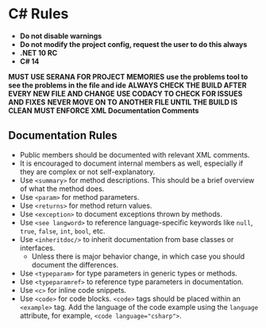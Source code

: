 # C# Rules

- **Do not disable warnings**
- **Do not modify the project config, request the user to do this always**
- **.NET 10 RC**
- **C# 14**

**MUST USE SERANA FOR PROJECT MEMORIES**
**use the problems tool to see the problems in the file and ide**
**ALWAYS CHECK THE BUILD AFTER EVERY NEW FILE AND CHANGE**
**USE CODACY TO CHECK FOR ISSUES AND FIXES**
**NEVER MOVE ON TO ANOTHER FILE UNTIL THE BUILD IS CLEAN**
**MUST ENFORCE XML Documentation Comments**



## Documentation Rules

- Public members should be documented with relevant XML comments.
- It is encouraged to document internal members as well, especially if they are complex or not self-explanatory.
- Use `<summary>` for method descriptions. This should be a brief overview of what the method does.
- Use `<param>` for method parameters.
- Use `<returns>` for method return values.
- Use `<exception>` to document exceptions thrown by methods.
- Use `<see langword>` to reference language-specific keywords like `null`, `true`, `false`, `int`, `bool`, etc.
- Use `<inheritdoc/>` to inherit documentation from base classes or interfaces.
  - Unless there is major behavior change, in which case you should document the differences.
- Use `<typeparam>` for type parameters in generic types or methods.
- Use `<typeparamref>` to reference type parameters in documentation.
- Use `<c>` for inline code snippets.
- Use `<code>` for code blocks. `<code>` tags should be placed within an `<example>` tag. Add the language of the code example using the `language` attribute, for example, `<code language="csharp">`.
